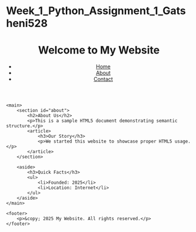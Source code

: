 # Week_1_Python_Assignment_1_Gatsheni528

<!DOCTYPE html>
<html lang="en">
<head>
    <meta charset="UTF-8">
    <meta name="viewport" content="width=device-width, initial-scale=1.0">
    <title>My Semantic HTML5 Document</title>
</head>
<body>
    <header>
        <h1>Welcome to My Website</h1>
        <nav>
            <ul>
                <li><a href="#home">Home</a></li>
                <li><a href="#about">About</a></li>
                <li><a href="#contact">Contact</a></li>
            </ul>
        </nav>
    </header>

    <main>
        <section id="about">
            <h2>About Us</h2>
            <p>This is a sample HTML5 document demonstrating semantic structure.</p>
            <article>
                <h3>Our Story</h3>
                <p>We started this website to showcase proper HTML5 usage.</p>
            </article>
        </section>

        <aside>
            <h3>Quick Facts</h3>
            <ul>
                <li>Founded: 2025</li>
                <li>Location: Internet</li>
            </ul>
        </aside>
    </main>

    <footer>
        <p>&copy; 2025 My Website. All rights reserved.</p>
    </footer>
</body>
</html>
